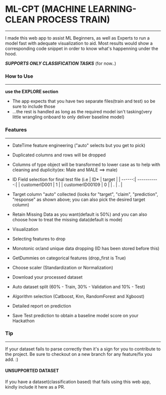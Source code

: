 

# ML-CPT (MACHINE LEARNING-CLEAN PROCESS TRAIN)
---

I made this web app to assist ML Beginners, as well as Experts to run a model fast with adequate visualization to aid. Most results would show a corresponding code snippet in order to know what's happenning under the hood.


***SUPPORTS ONLY CLASSIFICATION TASKS*** (for now..)




### How to Use
---
****use the EXPLORE section****
- The app expects that you have two separate files(train and test) so be sure to include those
- ...the rest is handled as long as the required model isn't tasking(very little wrangling onboard to only deliver baseline model)




### Features
---
- DateTime feature engineering ("auto" selects but you get to pick)
- Duplicated columns and rows will be dropped
- Columns of type object will be transformed to lower case as to help with cleaning and duplicity(ex: Male and MALE ==> male)
- ID Field selection for final test file (i.e
| ID* | target |
| ------:| -----------:|
| customerID001   | 1 |
| customerID00109 | 0 |
| .    | . |

- Target column "auto" collected (looks for "target", "claim", "prediction", "response" as shown above; you can also pick the desired target column)
- Retain Missing Data as you want(default is 50%) and you can also choose how to treat the missing data(default is mode)
- Visualization
- Selecting features to drop
- Monotonic or/and unique data dropping (ID has been stored before this)
- GetDummies on categorical features (drop_first is True)
- Choose scaler (Standardization or Normalization)
- Download your processed dataset
- Auto dataset split (60% - Train, 30% - Validation and 10% - Test)
- Algorithm selection (Catboost, Knn, RandomForest and Xgboost)
- Detailed report on prediction
- Save Test prediction to obtain a baseline model score on your Hackathon


### Tip
---
If your dataset fails to parse correctly then it's a sign for you to contribute to the project. Be sure to checkout on a new branch for any feature/fix you add. :)


#### UNSUPPORTED DATASET 
If you have a dataset(classification based) that fails using this web app, kindly include it here as a PR.